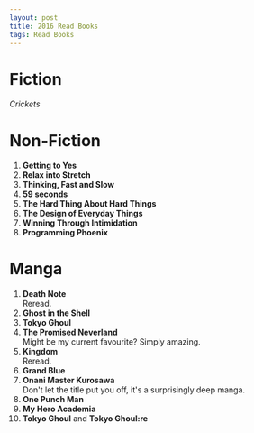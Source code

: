 ```yaml
---
layout: post
title: 2016 Read Books
tags: Read Books
---
```


Fiction
=======
*Crickets*

Non-Fiction
===========

1. **Getting to Yes**
1. **Relax into Stretch**
1. **Thinking, Fast and Slow**
1. **59 seconds**
1. **The Hard Thing About Hard Things**
1. **The Design of Everyday Things**
1. **Winning Through Intimidation**
1. **Programming Phoenix**

Manga
=====

1. **Death Note**  
    Reread.
1. **Ghost in the Shell**
1. **Tokyo Ghoul**
1. **The Promised Neverland**  
    Might be my current favourite? Simply amazing.
1. **Kingdom**  
    Reread.
1. **Grand Blue**
1. **Onani Master Kurosawa**  
    Don't let the title put you off, it's a surprisingly deep manga.
1. **One Punch Man**
1. **My Hero Academia**
1. **Tokyo Ghoul** and **Tokyo Ghoul:re**

